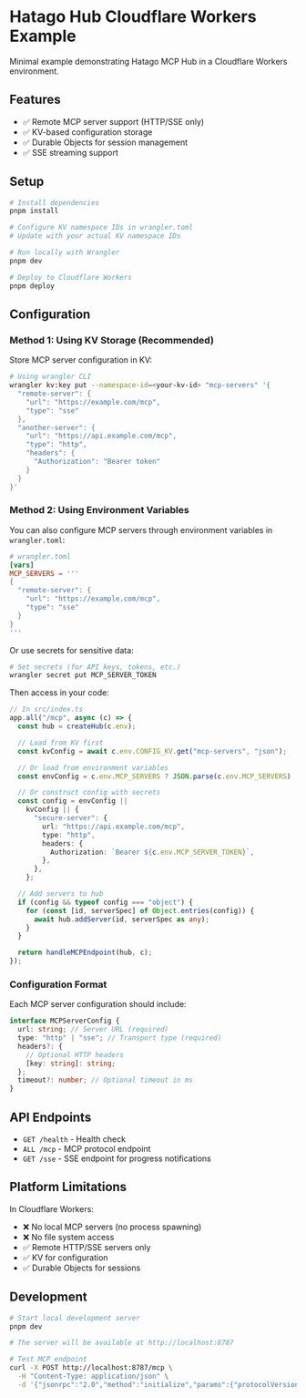 # Hatago Hub Cloudflare Workers Example

Minimal example demonstrating Hatago MCP Hub in a Cloudflare Workers environment.

## Features

- ✅ Remote MCP server support (HTTP/SSE only)
- ✅ KV-based configuration storage
- ✅ Durable Objects for session management
- ✅ SSE streaming support

## Setup

```bash
# Install dependencies
pnpm install

# Configure KV namespace IDs in wrangler.toml
# Update with your actual KV namespace IDs

# Run locally with Wrangler
pnpm dev

# Deploy to Cloudflare Workers
pnpm deploy
```

## Configuration

### Method 1: Using KV Storage (Recommended)

Store MCP server configuration in KV:

```bash
# Using wrangler CLI
wrangler kv:key put --namespace-id=<your-kv-id> "mcp-servers" '{
  "remote-server": {
    "url": "https://example.com/mcp",
    "type": "sse"
  },
  "another-server": {
    "url": "https://api.example.com/mcp",
    "type": "http",
    "headers": {
      "Authorization": "Bearer token"
    }
  }
}'
```

### Method 2: Using Environment Variables

You can also configure MCP servers through environment variables in `wrangler.toml`:

```toml
# wrangler.toml
[vars]
MCP_SERVERS = '''
{
  "remote-server": {
    "url": "https://example.com/mcp",
    "type": "sse"
  }
}
'''
```

Or use secrets for sensitive data:

```bash
# Set secrets (for API keys, tokens, etc.)
wrangler secret put MCP_SERVER_TOKEN
```

Then access in your code:

```typescript
// In src/index.ts
app.all("/mcp", async (c) => {
  const hub = createHub(c.env);

  // Load from KV first
  const kvConfig = await c.env.CONFIG_KV.get("mcp-servers", "json");

  // Or load from environment variables
  const envConfig = c.env.MCP_SERVERS ? JSON.parse(c.env.MCP_SERVERS) : null;

  // Or construct config with secrets
  const config = envConfig ||
    kvConfig || {
      "secure-server": {
        url: "https://api.example.com/mcp",
        type: "http",
        headers: {
          Authorization: `Bearer ${c.env.MCP_SERVER_TOKEN}`,
        },
      },
    };

  // Add servers to hub
  if (config && typeof config === "object") {
    for (const [id, serverSpec] of Object.entries(config)) {
      await hub.addServer(id, serverSpec as any);
    }
  }

  return handleMCPEndpoint(hub, c);
});
```

### Configuration Format

Each MCP server configuration should include:

```typescript
interface MCPServerConfig {
  url: string; // Server URL (required)
  type: "http" | "sse"; // Transport type (required)
  headers?: {
    // Optional HTTP headers
    [key: string]: string;
  };
  timeout?: number; // Optional timeout in ms
}
```

## API Endpoints

- `GET /health` - Health check
- `ALL /mcp` - MCP protocol endpoint
- `GET /sse` - SSE endpoint for progress notifications

## Platform Limitations

In Cloudflare Workers:

- ❌ No local MCP servers (no process spawning)
- ❌ No file system access
- ✅ Remote HTTP/SSE servers only
- ✅ KV for configuration
- ✅ Durable Objects for sessions

## Development

```bash
# Start local development server
pnpm dev

# The server will be available at http://localhost:8787

# Test MCP endpoint
curl -X POST http://localhost:8787/mcp \
  -H "Content-Type: application/json" \
  -d '{"jsonrpc":"2.0","method":"initialize","params":{"protocolVersion":"2024-11-05","capabilities":{}},"id":1}'
```
